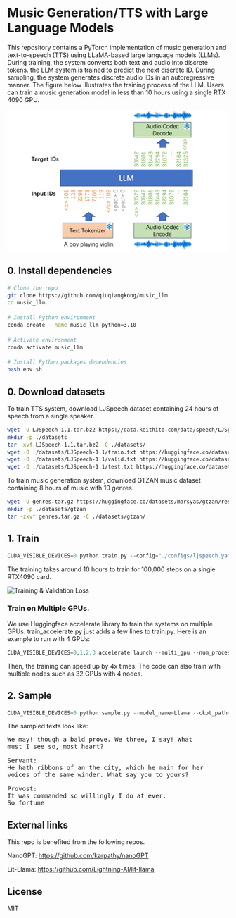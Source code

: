 # Music Generation/TTS with Large Language Models

This repository contains a PyTorch implementation of music generation and text-to-speech (TTS) using LLaMA-based large language models (LLMs). During training, the system converts both text and audio into discrete tokens. the LLM system is trained to predict the next discrete ID. During sampling, the system generates discrete audio IDs in an autoregressive manner. The figure below illustrates the training process of the LLM. Users can train a music generation model in less than 10 hours using a single RTX 4090 GPU.

<img src="./assets/llm.png" width="600">

## 0. Install dependencies

```bash
# Clone the repo
git clone https://github.com/qiuqiangkong/music_llm
cd music_llm

# Install Python environment
conda create --name music_llm python=3.10

# Activate environment
conda activate music_llm

# Install Python packages dependencies
bash env.sh
```

## 0. Download datasets

To train TTS system, download LJSpeech dataset containing 24 hours of speech from a single speaker.

```bash
wget -O LJSpeech-1.1.tar.bz2 https://data.keithito.com/data/speech/LJSpeech-1.1.tar.bz2
mkdir -p ./datasets
tar -xvf LJSpeech-1.1.tar.bz2 -C ./datasets/
wget -O ./datasets/LJSpeech-1.1/train.txt https://huggingface.co/datasets/flexthink/ljspeech/resolve/main/train.txt?download=true
wget -O ./datasets/LJSpeech-1.1/valid.txt https://huggingface.co/datasets/flexthink/ljspeech/resolve/main/valid.txt?download=true
wget -O ./datasets/LJSpeech-1.1/test.txt https://huggingface.co/datasets/flexthink/ljspeech/resolve/main/test.txt?download=true
```

To train music generation system, download GTZAN music dataset containing 8 hours of music with 10 genres.

```bash
wget -O genres.tar.gz https://huggingface.co/datasets/marsyas/gtzan/resolve/main/data/genres.tar.gz?download=true
mkdir -p ./datasets/gtzan
tar -zxvf genres.tar.gz -C ./datasets/gtzan/
```

## 1. Train

```python
CUDA_VISIBLE_DEVICES=0 python train.py --config="./configs/ljspeech.yaml"
```






The training takes around 10 hours to train for 100,000 steps on a single RTX4090 card. 

![Training & Validation Loss](assets/loss.png)

### Train on Multiple GPUs.

We use Huggingface accelerate library to train the systems on multiple GPUs. train_accelerate.py just adds a few lines to train.py. Here is an example to run with 4 GPUs:

```python
CUDA_VISIBLE_DEVICES=0,1,2,3 accelerate launch --multi_gpu --num_processes 4 train_accelerate.py --model_name=Llama
```

Then, the training can speed up by 4x times. The code can also train with multiple nodes such as 32 GPUs with 4 nodes.

## 2. Sample

```python
CUDA_VISIBLE_DEVICES=0 python sample.py --model_name=Llama --ckpt_path="checkpoints/train/Llama/step=10000.pth"
```

The sampled texts look like:

<pre>
We may! though a bald prove. We three, I say! What                    
must I see so, most heart?

Servant:
He hath ribbons of an the city, which he main for her
voices of the same winder. What say you to yours?

Provost:
It was commanded so willingly I do at ever.
So fortune
</pre>

## External links

This repo is benefited from the following repos.

NanoGPT: https://github.com/karpathy/nanoGPT

Lit-Llama: https://github.com/Lightning-AI/lit-llama

## License

MIT